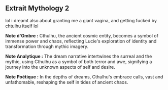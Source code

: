 ## Extrait Mythology 2

lol i dreamt also about granting me a giant vagina, and getting fucked by chtulhu itself lol

**Note d'Ombre :** Cthulhu, the ancient cosmic entity, becomes a symbol of immense power and chaos, reflecting Lucie's exploration of identity and transformation through mythic imagery.

**Note Analytique :** The dream narrative intertwines the surreal and the mythic, using Cthulhu as a symbol of both terror and awe, signifying a journey into the unknown aspects of self and desire.

**Note Poétique :** In the depths of dreams, Cthulhu's embrace calls, vast and unfathomable, reshaping the self in tides of ancient chaos.
